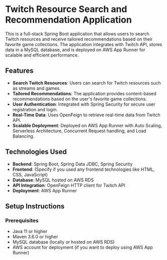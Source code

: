 # Twitch Resource Search and Recommendation Application

This is a full-stack Spring Boot application that allows users to search Twitch resources and receive tailored recommendations based on their favorite game collections. The application integrates with Twitch API, stores data in a MySQL database, and is deployed on AWS App Runner for scalable and efficient performance.

## Features

- **Search Twitch Resources**: Users can search for Twitch resources such as streams and games.
- **Tailored Recommendations**: The application provides content-based recommendations based on the user's favorite game collections.
- **User Authentication**: Integrated with Spring Security for secure user registration and login.
- **Real-Time Data**: Uses OpenFeign to retrieve real-time data from Twitch API.
- **Scalable Deployment**: Deployed on AWS App Runner with Auto Scaling, Serverless Architecture, Concurrent Request handling, and Load Balancing.

## Technologies Used

- **Backend**: Spring Boot, Spring Data JDBC, Spring Security
- **Frontend**: (Specify if you used any frontend technologies like HTML, CSS, JavaScript)
- **Database**: MySQL hosted on AWS RDS
- **API Integration**: OpenFeign HTTP client for Twitch API
- **Deployment**: AWS App Runner

## Setup Instructions

### Prerequisites

- Java 11 or higher
- Maven 3.6.0 or higher
- MySQL database (locally or hosted on AWS RDS)
- AWS account for deployment (if you want to deploy using AWS App Runner)


